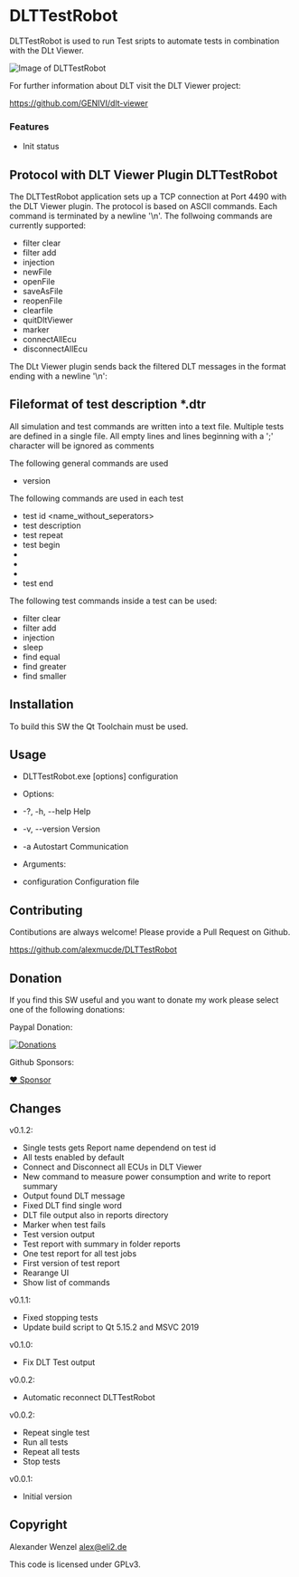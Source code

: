 # DLTTestRobot

DLTTestRobot is used to run Test sripts to automate tests in combination with the DLt Viewer.

![Image of DLTTestRobot](https://github.com/alexmucde/DLTTestRobot/blob/main/doc/images/DLTTestRobot.jpg)

For further information about DLT visit the DLT Viewer project:

https://github.com/GENIVI/dlt-viewer

### Features

* Init status

## Protocol with DLT Viewer Plugin DLTTestRobot

The DLTTestRobot application sets up a TCP connection at Port 4490 with the DLT Viewer plugin.
The protocol is based on ASCII commands. Each command is terminated by a newline '\n'.
The follwoing commands are currently supported:

* filter clear
* filter add <ecuId> <appId> <ctxId>
* injection <ecuId> <command>
* newFile <filename>
* openFile <filename>
* saveAsFile <filename>
* reopenFile
* clearfile
* quitDltViewer
* marker
* connectAllEcu
* disconnectAllEcu

The DLt Viewer plugin sends back the filtered DLT messages in the format ending with a newline '\n':

<ecuId> <appId> <ctxId> <decoded payload>

## Fileformat of test description *.dtr

All simulation and test commands are written into a text file.
Multiple tests are defined in a single file.
All empty lines and lines beginning with a ';' character will be ignored as comments

The following general commands are used

* version <versionnumber>

The following commands are used in each test

* test id <name_without_seperators>
* test description <extended description>
* test repeat <number>
* test begin
* <test command1>
* <test command2>
* <test commandx>
* test end

The following test commands inside a test can be used:

* filter clear
* filter add <ecuId> <appId> <ctxId>
* injection <ecuId> <command>
* sleep <time in ms>
* find equal <time in ms> <ecuId> <appId> <ctxId> <find text>
* find greater <time in ms> <ecuId> <appId> <ctxId> <valueId> <value>
* find smaller <time in ms> <ecuId> <appId> <ctxId> <valueId> <value>

## Installation

To build this SW the Qt Toolchain must be used.

## Usage

* DLTTestRobot.exe [options] configuration

* Options:
*  -?, -h, --help          Help
*  -v, --version           Version
*  -a                      Autostart Communication

* Arguments:
*  configuration           Configuration file

## Contributing

Contibutions are always welcome! Please provide a Pull Request on Github.

https://github.com/alexmucde/DLTTestRobot

## Donation

If you find this SW useful and you want to donate my work please select one of the following donations:

Paypal Donation:

[![Donations](https://www.paypalobjects.com/en_US/DK/i/btn/btn_donateCC_LG.gif)](https://www.paypal.com/donate?hosted_button_id=YBWSNXYWJJP2Q)

Github Sponsors:

[:heart: Sponsor](https://github.com/sponsors/alexmucde)

## Changes

v0.1.2:

* Single tests gets Report name dependend on test id
* All tests enabled by default
* Connect and Disconnect all ECUs in DLT Viewer
* New command to measure power consumption and write to report summary
* Output found DLT message
* Fixed DLT find single word
* DLT file output also in reports directory
* Marker when test fails
* Test version output
* Test report with summary in folder reports
* One test report for all test jobs
* First version of test report
* Rearange UI
* Show list of commands

v0.1.1:

* Fixed stopping tests
* Update build script to Qt 5.15.2 and MSVC 2019

v0.1.0:

* Fix DLT Test output

v0.0.2:

* Automatic reconnect DLTTestRobot

v0.0.2:

* Repeat single test
* Run all tests
* Repeat all tests
* Stop tests

v0.0.1:

* Initial version

## Copyright

Alexander Wenzel <alex@eli2.de>

This code is licensed under GPLv3.
